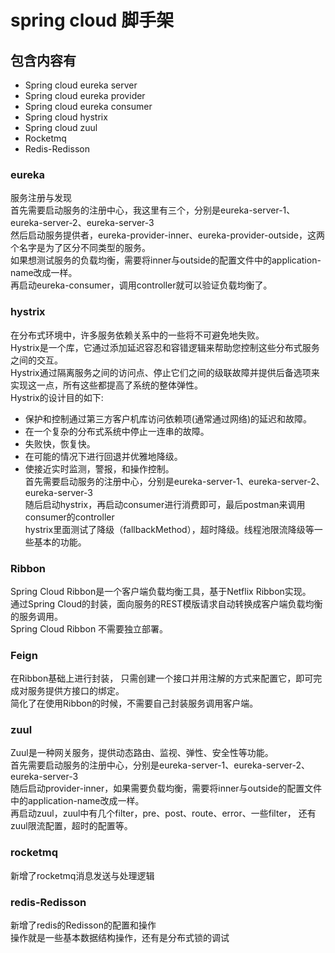 # spring cloud 脚手架
## 包含内容有
* Spring cloud eureka server
* Spring cloud eureka provider
* Spring cloud eureka consumer
* Spring cloud hystrix
* Spring cloud zuul
* Rocketmq   
* Redis-Redisson   
### eureka
服务注册与发现  
首先需要启动服务的注册中心，我这里有三个，分别是eureka-server-1、eureka-server-2、eureka-server-3  
然后启动服务提供者，eureka-provider-inner、eureka-provider-outside，这两个名字是为了区分不同类型的服务。  
如果想测试服务的负载均衡，需要将inner与outside的配置文件中的application-name改成一样。  
再启动eureka-consumer，调用controller就可以验证负载均衡了。  
### hystrix
在分布式环境中，许多服务依赖关系中的一些将不可避免地失败。  
Hystrix是一个库，它通过添加延迟容忍和容错逻辑来帮助您控制这些分布式服务之间的交互。  
Hystrix通过隔离服务之间的访问点、停止它们之间的级联故障并提供后备选项来实现这一点，所有这些都提高了系统的整体弹性。  
Hystrix的设计目的如下:
* 保护和控制通过第三方客户机库访问依赖项(通常通过网络)的延迟和故障。
* 在一个复杂的分布式系统中停止一连串的故障。
* 失败快，恢复快。
* 在可能的情况下进行回退并优雅地降级。
* 使接近实时监测，警报，和操作控制。  
首先需要启动服务的注册中心，分别是eureka-server-1、eureka-server-2、eureka-server-3  
随后启动hystrix，再启动consumer进行消费即可，最后postman来调用consumer的controller  
hystrix里面测试了降级（fallbackMethod），超时降级。线程池限流降级等一些基本的功能。  
### Ribbon
Spring Cloud Ribbon是一个客户端负载均衡工具，基于Netflix Ribbon实现。  
通过Spring Cloud的封装，面向服务的REST模版请求自动转换成客户端负载均衡的服务调用。  
Spring Cloud Ribbon 不需要独立部署。    
### Feign
在Ribbon基础上进行封装， 只需创建一个接口并用注解的方式来配置它，即可完成对服务提供方接口的绑定。  
简化了在使用Ribbon的时候，不需要自己封装服务调用客户端。  
### zuul
Zuul是一种网关服务，提供动态路由、监视、弹性、安全性等功能。  
首先需要启动服务的注册中心，分别是eureka-server-1、eureka-server-2、eureka-server-3  
随后启动provider-inner，如果需要负载均衡，需要将inner与outside的配置文件中的application-name改成一样。  
再启动zuul，zuul中有几个filter，pre、post、route、error、一些filter，
还有zuul限流配置，超时的配置等。
### rocketmq
新增了rocketmq消息发送与处理逻辑
### redis-Redisson
新增了redis的Redisson的配置和操作   
操作就是一些基本数据结构操作，还有是分布式锁的调试   
